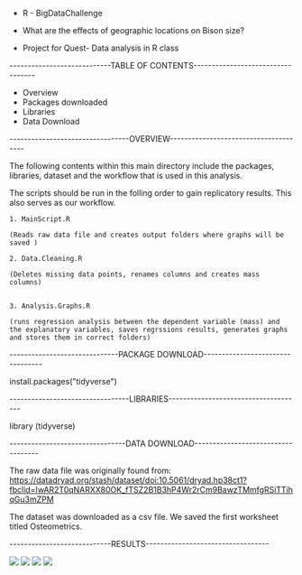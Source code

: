 - R - BigDataChallenge

- What are the effects of geographic locations on Bison size? 

- Project for Quest- Data analysis in R class 

----------------------------TABLE OF CONTENTS----------------------------------

- Overview
- Packages downloaded
- Libraries
- Data Download 

---------------------------------OVERVIEW--------------------------------------

The following contents within this main directory include the packages, 
libraries, dataset and the workflow that is used in this analysis. 

The scripts should be run in the folling order to gain replicatory results. This also serves as our workflow.

    1. MainScript.R
    
    (Reads raw data file and creates output folders where graphs will be saved )

    2. Data.Cleaning.R
    
    (Deletes missing data points, renames columns and creates mass columns)


    3. Analysis.Graphs.R
    
    (runs regression analysis between the dependent variable (mass) and the explanatory variables, saves regrssions results, generates graphs and stores them in correct folders)

------------------------------PACKAGE DOWNLOAD---------------------------------

install.packages("tidyverse")

---------------------------------LIBRARIES-------------------------------------

library (tidyverse)

--------------------------------DATA DOWNLOAD-----------------------------------

The raw data file was originally found from:
     https://datadryad.org/stash/dataset/doi:10.5061/dryad.hp38ct1?fbclid=IwAR2T0qNARXX80OK_fTSZ2B1B3hP4Wr2rCm9BawzTMmfgRSiTTihqGu3mZPM 
     
The dataset was downloaded as a csv file. We saved the first worksheet titled Osteometrics. 


----------------------------RESULTS----------------------------------

![](4.Graphs/Elevation.png=250x) ![](4.Graphs/Latitude.png=250x) ![](4.Graphs/Longitude.png=250x) ![](4.Graphs/Temperature.png=250x)
